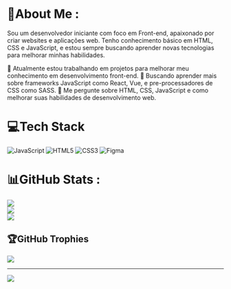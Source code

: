 # 💫About Me :
Sou um desenvolvedor iniciante com foco em Front-end, apaixonado por criar websites e aplicações web. Tenho conhecimento básico em HTML, CSS e JavaScript, e estou sempre buscando aprender novas tecnologias para melhorar minhas habilidades.

🔭 Atualmente estou trabalhando em projetos para melhorar meu conhecimento em desenvolvimento front-end.
🌱 Buscando aprender mais sobre frameworks JavaScript como React, Vue, e pre-processadores de CSS como SASS.
💬 Me pergunte sobre HTML, CSS, JavaScript e como melhorar suas habilidades de desenvolvimento web.

# 💻Tech Stack
![JavaScript](https://img.shields.io/badge/javascript-%23323330.svg?style=for-the-badge&logo=javascript&logoColor=%23F7DF1E) ![HTML5](https://img.shields.io/badge/html5-%23E34F26.svg?style=for-the-badge&logo=html5&logoColor=white) ![CSS3](https://img.shields.io/badge/css3-%231572B6.svg?style=for-the-badge&logo=css3&logoColor=white) 	![Figma](https://img.shields.io/badge/figma-%23F24E1E.svg?style=for-the-badge&logo=figma&logoColor=white)
# 📊GitHub Stats :
![](https://github-readme-stats.vercel.app/api?username=leandromonta13&theme=dark&hide_border=false&include_all_commits=false&count_private=false)<br/>
![](https://github-readme-streak-stats.herokuapp.com/?user=leandromonta13&theme=dark&hide_border=false)<br/>
![](https://github-readme-stats.vercel.app/api/top-langs/?username=leandromonta13&theme=dark&hide_border=false&include_all_commits=false&count_private=false&layout=compact)

## 🏆GitHub Trophies
![](https://github-trophies.vercel.app/?username=leandromonta13&theme=radical&no-frame=false&no-bg=false&margin-w=4)

---
[![](https://visitcount.itsvg.in/api?id=leandromonta13&icon=0&color=0)](https://visitcount.itsvg.in)

